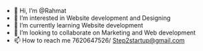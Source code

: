 - 👋 Hi, I’m @Rahmat
- 👀 I’m interested in Website development and Designing
- 🌱 I’m currently learning Website development
- 💞️ I’m looking to collaborate on Marketing and Web development
- 📫 How to reach me 7620647526/ Step2startup@gmail.com

<!---
Rahmat is a ✨ special ✨ repository because its `README.md` (this file) appears on your GitHub profile.
You can click the Preview link to take a look at your changes.
--->
